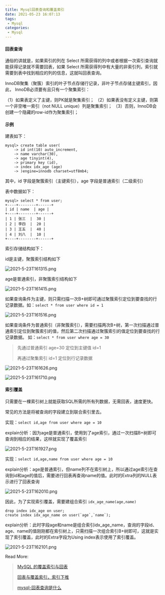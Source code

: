 ```yaml
---
title: Mysql回表查询和覆盖索引
date: 2021-05-23 16:07:13
tags:
 - Mysql
categories:
 - Mysql
---
```


#### 回表查询

通俗的讲就是，如果索引的列在 Select 所需获得的列中或者根据一次索引查询就能获得记录就不需要回表，如果 Select 所需获得列中有大量的非索引列，索引就需要到表中找到相应的列的信息，这就叫回表查询。

InnoDB聚集（聚簇）索引的叶子节点存储行记录，非叶子节点存储主键索引，因此， InnoDB必须要有且只有一个聚集索引：

（1）如果表定义了主键，则PK就是聚集索引；
（2）如果表没有定义主键，则第一个非空唯一索引（not NULL unique）列是聚集索引；
（3）否则，InnoDB会创建一个隐藏的row-id作为聚集索引；

#### 示例

建表如下：

```
mysql> create table user(
    -> id int(10) auto_increment,
    -> name varchar(30),
    -> age tinyint(4),
    -> primary key (id),
    -> index idx_age (age)
    -> )engine=innodb charset=utf8mb4;
```

其中，id 字段是聚簇索引（主键索引），age 字段是普通索引（二级索引）

表中数据如下：

```
mysql> select * from user;
+----+--------+------+
| id | name  | age |
+----+--------+------+
| 1 | 张三  |  30 |
| 2 | 李四  |  20 |
| 3 | 王五  |  40 |
| 4 | 刘八  |  10 |
+----+--------+------+
```

索引存储结构如下：

id是主键，聚簇索引结构如下

![2021-5-23T161315.png](/images/2021-5-23T161315.png)

age是普通索引，非聚簇索引结构如下

![2021-5-23T161415.png](/images/2021-5-23T161415.png)

如果查询条件为主键，则只需扫描一次B+树即可通过聚簇索引定位到要查找的行记录数据。如：`select * from user where id = 1`

![2021-5-23T161516.png](/images/2021-5-23T161516.png)

如果查询条件为普通索引（非聚簇索引），需要扫描两次B+树，第一次扫描通过普通索引定位到聚簇索引的值，然后第二次扫描通过聚簇索引的值定位到要查找的行记录数据。 如：`select * from user where age = 30`

> 先通过普通索引 age=30 定位到主键值 id=1
>
> 再通过聚集索引 id=1 定位到行记录数据

![2021-5-23T161626.png](/images/2021-5-23T161626.png)

![2021-5-23T161710.png](/images/2021-5-23T161710.png)

#### 索引覆盖

只需要在一棵索引树上就能获取SQL所需的所有列数据，无需回表，速度更快。

常见的方法是将被查询的字段建立到联合索引里去。

实现：`select id,age from user where age = 10`

explain分析：因为age是普通索引，使用到了age索引，通过一次扫描B+树即可查询到相应的结果，这样就实现了覆盖索引

![2021-5-23T161927.png](/images/2021-5-23T161927.png)

实现：`select id,age,name from user where age = 10`

explain分析：age是普通索引，但name列不在索引树上，所以通过age索引在查询到id和age的值后，需要进行回表再查询name的值。此时的Extra列的NULL表示进行了回表查询


![2021-5-23T162010.png](/images/2021-5-23T162010.png)

因此，为了实现索引覆盖，需要建组合索引 `idx_age_name(age,name)`

```
drop index idx_age on user;
create index idx_age_name on user(`age`,`name`);
```

explain分析：此时字段age和name是组合索引idx_age_name，查询的字段id、age、name的值刚刚都在索引树上，只需扫描一次组合索引B+树即可，这就是实现了索引覆盖，此时的Extra字段为Using index表示使用了索引覆盖。

![2021-5-23T162101.png](/images/2021-5-23T162101.png)



Read More:

> [MySQL 的覆盖索引与回表](https://juejin.cn/post/6844904062329028621)
>
> [回表与覆盖索引，索引下推](https://www.jianshu.com/p/d0d3de6832b9)
>
> [mysql-回表查询是什么](https://blog.csdn.net/CPLASF_/article/details/108799381)
